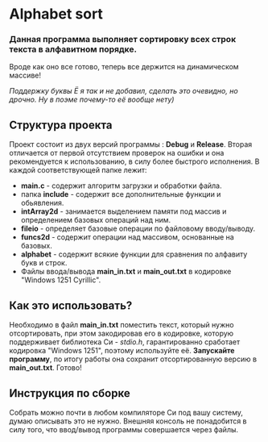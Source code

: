 # Alphabet sort
### Данная программа выполняет сортировку всех строк текста в алфавитном порядке.

Вроде как оно все готово, теперь все держится на динамическом массиве!

_Поддержку буквы Ё я так и не добавил, сделать это очевидно, но дрочно. Ну в поэме почему-то её вообще нету)_

## Структура проекта

Проект состоит из двух версий программы : __Debug__ и __Release__. Вторая отличается от первой отсутствием проверок на ошибки и она рекомендуется к использованию, в силу более быстрого исполнения. В каждой соответствующей папке лежит:

- __main.c__ - содержит алгоритм загрузки и обработки файла.
- папка __include__ - содержит все дополнительные функции и обьявления.
- __intArray2d__ - занимается выделением памяти под массив и определением базовых операций над ним.
- __fileio__ - определяет базовые операции по файловому вводу/выводу.
- __funcs2d__ - содержит операции над массивом, основанные на базовых.
- __alphabet__ - содержит всякие функции для сравнения по алфавиту букв и строк. 
- Файлы ввода/вывода __main_in.txt__ и __main_out.txt__ в кодировке "Windows 1251 Cyrillic".

## Как это использовать? 

Необходимо в файл __main_in.txt__ поместить текст, который нужно отсортировать, при этом закодировав его в кодировке, которую поддерживает библиотека Си - _stdio.h_, гарантированно сработает кодировка "Windows 1251", поэтому используйте её. __Запускайте программу__, по итогу работы она сохранит отсортированную версию в __main_out.txt__. Готово!

## Инструкция по сборке

Собрать можно почти в любом компиляторе Си под вашу систему, думаю описывать это не нужно. Внешняя консоль не понадобится в силу того, что ввод/вывод программы совершается через файлы.


